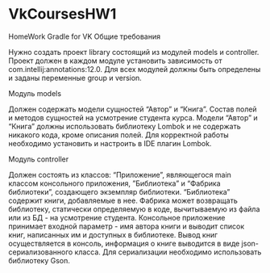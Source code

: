 # VkCoursesHW1
HomeWork Gradle for VK
Общие требования

Нужно создать проект library состоящий из модулей models и controller.
Проект должен в каждом модуле установить зависимость от
com.intellij:annotations:12.0.
Для всех модулей должны быть определены и заданы переменные group и version.

Модуль models

Должен содержать модели сущностей “Автор” и “Книга”. Состав полей и методов сущностей на усмотрение студента курса. Модели “Автор” и “Книга” должны использовать библиотеку Lombok и не содержать никакого кода, кроме описания полей.
Для корректной работы необходимо установить и настроить в IDE плагин Lombok.


Модуль controller

Должен состоять из классов: “Приложение”, являющегося main классом консольного приложения, ”Библиотека” и  “Фабрика библиотеки”, создающего экземпляр библиотеки. “Библиотека” содержит книги, добавляемые в нее. Фабрика может возвращать библиотеку, статически определяемую в коде, вычитываемую из файла или из БД - на усмотрение студента.
Консольное приложение принимает входной параметр - имя автора книги и выводит список книг, написанных им и доступных в библиотеке. Вывод книг осуществляется в консоль, информация о книге выводится в виде json-сериализованного класса. Для сериализации необходимо использовать библиотеку Gson.
